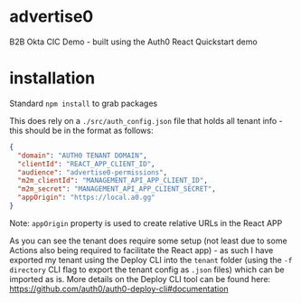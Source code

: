 # advertise0
B2B Okta CIC Demo - built using the Auth0 React Quickstart demo

# installation
Standard `npm install` to grab packages

This does rely on a `./src/auth_config.json` file that holds all tenant info - this should be in the format as follows:

```json
{
  "domain": "AUTH0 TENANT DOMAIN",
  "clientId": "REACT_APP_CLIENT_ID",
  "audience": "advertise0-permissions",
  "m2m_clientId": "MANAGEMENT_API_APP_CLIENT_ID",
  "m2m_secret": "MANAGEMENT_API_APP_CLIENT_SECRET",
  "appOrigin": "https://local.a0.gg"
}
```

Note: `appOrigin` property is used to create relative URLs in the React APP

As you can see the tenant does require some setup (not least due to some Actions also being required to facilitate the React app) - as such I have exported my tenant using the Deploy CLI into the `tenant` folder (using the `-f directory` CLI flag to export the tenant config as `.json` files) which can be imported as is. More details on the Deploy CLI tool can be found here:  https://github.com/auth0/auth0-deploy-cli#documentation